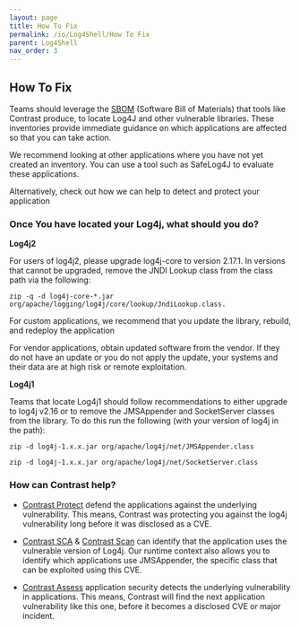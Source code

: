 ```yaml
---
layout: page
title: How To Fix
permalink: /io/Log4Shell/How To Fix
parent: Log4Shell
nav_order: 3
---
```


## How To Fix

Teams should leverage the [SBOM](https://www.contrastsecurity.com/security-influencers/securing-the-software-supply-chain-starts-with-a-software-bill-of-materials-sbom) (Software Bill of Materials) that tools like Contrast produce, to locate Log4J and other vulnerable libraries. 
These inventories provide immediate guidance on which applications are affected so that you can take action.

We recommend looking at other applications where you have not yet created an inventory. 
You can use a tool such as SafeLog4J to evaluate these applications. 

Alternatively, check out how we can help to detect and protect your application 



### Once You have located your Log4j, what should you do?


**Log4j2**

For users of log4j2, please upgrade log4j-core to version 2.17.1. In versions that cannot be upgraded, remove the JNDI Lookup class from the class path via the following: 

```
zip -q -d log4j-core-*.jar org/apache/logging/log4j/core/lookup/JndiLookup.class. 
```


For custom applications, we recommend that you update the library, rebuild, and redeploy the application

For vendor applications, obtain updated software from the vendor. 
If they do not have an update or you do not apply the update, your systems and their data are at high risk or remote exploitation.



**Log4j1**

Teams that locate Log4j1 should follow recommendations to either upgrade to log4j v2.16 or to remove the JMSAppender and SocketServer classes from the library. To do this run the following (with your version of log4j in the path):

```
zip -d log4j-1.x.x.jar org/apache/log4j/net/JMSAppender.class
```


```
zip -d log4j-1.x.x.jar org/apache/log4j/net/SocketServer.class
```

### How can Contrast help?



- [Contrast Protect](https://www.contrastsecurity.com/contrast-protect) defend the applications against the underlying vulnerability. 
This means, Contrast was protecting you against the log4j vulnerability long before it was disclosed as a CVE.

- [Contrast SCA](https://www.contrastsecurity.com/contrast-sca) & [Contrast Scan](https://www.contrastsecurity.com/contrast-scan) can identify that the application uses the vulnerable version of Log4j. 
Our runtime context also allows you to identify which applications use JMSAppender, the specific class that can be exploited using this CVE.

- [Contrast Assess](https://www.contrastsecurity.com/contrast-assess) application security detects the underlying vulnerability in applications. 
This means, Contrast will find the next application vulnerability like this one, before it becomes a disclosed CVE or major incident.